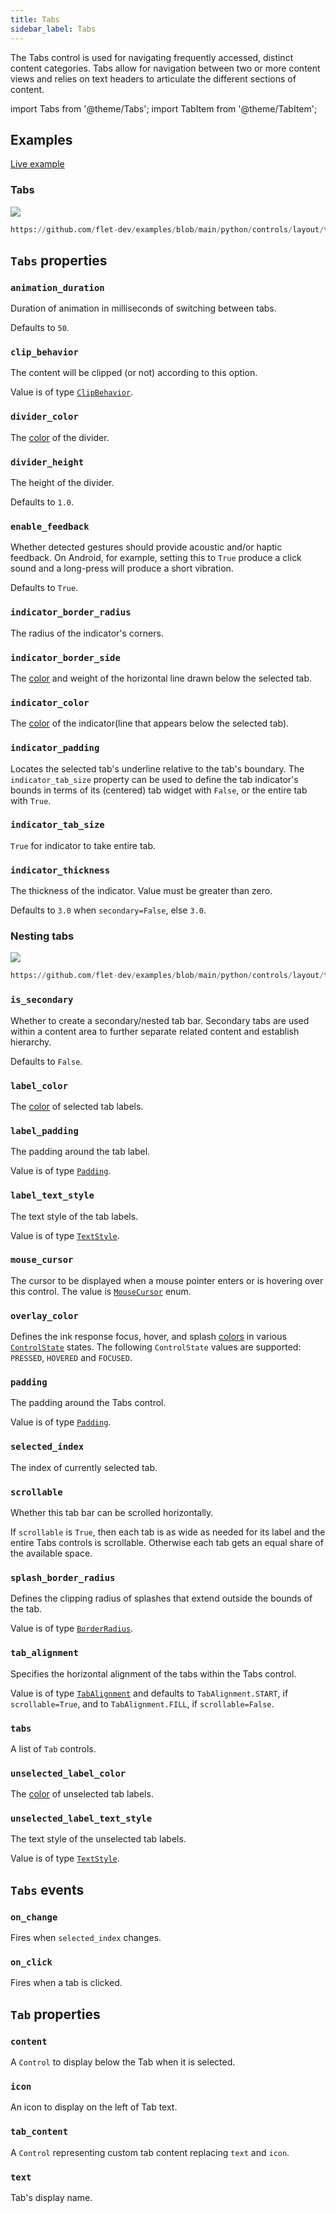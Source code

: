 ```yaml
---
title: Tabs
sidebar_label: Tabs
---
```


The Tabs control is used for navigating frequently accessed, distinct content categories. Tabs allow for navigation between two or more content views and relies on text headers to articulate the different sections of content.

import Tabs from '@theme/Tabs';
import TabItem from '@theme/TabItem';

## Examples

[Live example](https://flet-controls-gallery.fly.dev/layout/tabs)

### Tabs

<img src="/img/docs/controls/tabs/tabs-simple.gif" className="screenshot-60"/>


```python reference
https://github.com/flet-dev/examples/blob/main/python/controls/layout/tabs/tabs-simple.py
```


## `Tabs` properties

### `animation_duration`

Duration of animation in milliseconds of switching between tabs.

Defaults to `50`.

### `clip_behavior`

The content will be clipped (or not) according to this option.

Value is of type [`ClipBehavior`](/docs/reference/types/clipbehavior).

### `divider_color`

The [color](/docs/reference/colors) of the divider.

### `divider_height`

The height of the divider.

Defaults to `1.0`.

### `enable_feedback`

Whether detected gestures should provide acoustic and/or haptic feedback. On Android, for example, setting this to `True` produce a click sound and a long-press will produce a short vibration. 

Defaults to `True`.

### `indicator_border_radius`

The radius of the indicator's corners.

### `indicator_border_side`

The [color](/docs/reference/colors) and weight of the horizontal line drawn below the selected tab.

### `indicator_color`

The [color](/docs/reference/colors) of the indicator(line that appears below the selected tab).

### `indicator_padding`

Locates the selected tab's underline relative to the tab's boundary. The `indicator_tab_size` property can be used to define the tab indicator's bounds in terms of its (centered) tab widget with `False`, or the entire tab with `True`.

### `indicator_tab_size`

`True` for indicator to take entire tab.

### `indicator_thickness`

The thickness of the indicator. Value must be greater than zero.

Defaults to `3.0` when `secondary=False`, else `3.0`.

### Nesting tabs

<img src="/img/docs/controls/tabs/nested-tabs.gif" className="screenshot-60"/>

```python reference
https://github.com/flet-dev/examples/blob/main/python/controls/layout/tabs/nested-tabs.py
```

### `is_secondary`

Whether to create a secondary/nested tab bar. Secondary tabs are used within a content area to further separate related
content and establish hierarchy.

Defaults to `False`.


### `label_color`

The [color](/docs/reference/colors) of selected tab labels.

### `label_padding`

The padding around the tab label.

Value is of type [`Padding`](/docs/reference/types/padding).

### `label_text_style`

The text style of the tab labels.

Value is of type [`TextStyle`](/docs/reference/types/textstyle).

### `mouse_cursor`

The cursor to be displayed when a mouse pointer enters or is hovering over this control.
The value is [`MouseCursor`](/docs/reference/types/mousecursor) enum.

### `overlay_color`

Defines the ink response focus, hover, and splash [colors](/docs/reference/colors) in
various [`ControlState`](/docs/reference/types/controlstate) states.
The following `ControlState` values are supported: `PRESSED`, `HOVERED` and `FOCUSED`.

### `padding`

The padding around the Tabs control.

Value is of type [`Padding`](/docs/reference/types/padding).

### `selected_index`

The index of currently selected tab.

### `scrollable`

Whether this tab bar can be scrolled horizontally.

If `scrollable` is `True`, then each tab is as wide as needed for its label and the entire Tabs controls is scrollable. Otherwise each tab gets an equal share of the available space.

### `splash_border_radius`

Defines the clipping radius of splashes that extend outside the bounds of the tab.

Value is of type [`BorderRadius`](/docs/reference/types/borderradius).

### `tab_alignment`

Specifies the horizontal alignment of the tabs within the Tabs control.

Value is of type [`TabAlignment`](/docs/reference/types/tabalignment) and defaults to `TabAlignment.START`,
if `scrollable=True`, and to `TabAlignment.FILL`, if `scrollable=False`.

### `tabs`

A list of `Tab` controls.

### `unselected_label_color`

The [color](/docs/reference/colors) of unselected tab labels.

### `unselected_label_text_style`

The text style of the unselected tab labels.

Value is of type [`TextStyle`](/docs/reference/types/textstyle).

## `Tabs` events

### `on_change`

Fires when `selected_index` changes.

### `on_click`

Fires when a tab is clicked.

## `Tab` properties

### `content`

A `Control` to display below the Tab when it is selected.

### `icon`

An icon to display on the left of Tab text.

### `tab_content`

A `Control` representing custom tab content replacing `text` and `icon`.

### `text`

Tab's display name.
